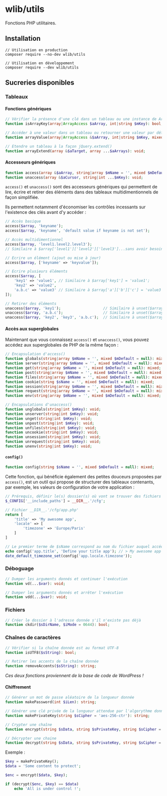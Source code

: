 # wlib/utils

Fonctions PHP utilitaires.

## Installation

```shell
// Utilisation en production
composer require --no-dev wlib/utils

// Utilisation en développement
composer require --dev wlib/utils
```

## Sucreries disponibles

### Tableaux

#### Fonctions génériques

```php
// Vérifier la présence d'une clé dans un tableau ou une instance de ArrayAccess
function isArrayKey(array|ArrayAccess $aArray, int|string $mKey): bool;

// Accéder à une valeur dans un tableau ou retourner une valeur par défaut
function arrayValue(array|ArrayAccess &$aArray, int|string $mKey, mixed $mDefault = null): mixed;

// Etendre un tableau à la façon jQuery.extend()
function arrayExtend(array &$aTarget, array ...$aArrays): void;
```

#### Accesseurs génériques

```php
function access(array &$aArray, string|array $mName = '', mixed $mDefault = null): mixed;
function unaccess(array &$aCursor, string|int ...$mKey): void;
```

`access()` et `unaccess()` sont des accesseurs génériques qui permettent de lire, écrire et retirer des éléments dans des tableaux multidimentionnels de façon simplifiée.

Ils permettent notamment d'économiser les contrôles incessants sur l'existence des clés avant d'y accéder :

```php
// Accès basique
access($array, 'keyname');
access($array, 'keyname', 'default value if keyname is not set');

// Accès multidimentionnel
access($array, 'level1.level2.level3');
// Similaire à $array['level1']['level2']['level3']...sans avoir besoin de vérifier l'existence de chaque dimension

// Ecrire un élément (ajout ou mise à jour)
access($array, ['keyname' => 'keyvalue']);

// Ecrire plusieurs éléments
access($array, [
	'key1' => 'value1',	// Similaire à $array['key1'] = 'value1';
	'key2' => 'value2',
	'a.b.c' => 'value3'	// Similaire à $array['a']['b']['c'] = 'value3';
]);

// Retirer des éléments
unaccess($array, 'key1');					// Similaire à unset($array['key1'])
unaccess($array, 'a.b.c');					// Similaire à unset($array['a']['b']['c']);
unaccess($array, 'key2', 'key3', 'a.b.c');	// Similaire à unset($array['key2'], $array['key3'], $array['a']['b']['c']);
```

#### Accès aux superglobales

Maintenant que vous connaissez `access()` et `unaccess()`, vous pouvez accédez aux superglobales de PHP de la même façon :

```php
// Encapsulation d'access()
function globals(string|array $mName = '', mixed $mDefault = null): mixed;
function server(string|array $mName = '', mixed $mDefault = null): mixed;
function get(string|array $mName = '', mixed $mDefault = null): mixed;
function post(string|array $mName = '', mixed $mDefault = null): mixed;
function files(string|array $mName = '', mixed $mDefault = null): mixed;
function cookie(string $sName = '', mixed $mDefault = null): mixed;
function session(string|array $mName = '', mixed $mDefault = null): mixed;
function request(string|array $mName = '', mixed $mDefault = null): mixed;
function env(string|array $mName = '', mixed $mDefault = null): mixed;

// Encapsulations d'unaccess()
function unglobals(string|int $mKey): void;
function unserver(string|int $mKey): void;
function unget(string|int $mKey): void;
function unpost(string|int $mKey): void;
function unfiles(string|int $mKey): void;
function uncookie(string|int $mKey): void;
function unsession(string|int $mKey): void;
function unrequest(string|int $mKey): void;
function unenv(string|int $mKey): void;
```

#### `config()`

```php
function config(string $sName = '', mixed $mDefault = null): mixed;
```

Cette fonction, qui bénéficie également des petites douceurs proposées par `access()`, est un outil qui propose de structurer des tableaux contenants, par exemple, les valeurs de configuration de votre application :

```php
// Prérequis, définir le(s) dossier(s) où vont se trouver des fichiers de configuration
$_CONFIG['__include_paths'] = __DIR__.'/cfg';

// Fichier __DIR__.'/cfg/app.php'
return [
	'title'	=> 'My awesome app',
	'locale' => [
		'timezone' => 'Europe/Paris'
	]
]

// Le premier terme de $sName correspond au nom du fichier auquel accéder
echo config('app.title', 'Define your title app'); // > My awesome app
date_default_timezone_set(config('app.locale.timezone'));
```

### Déboguage

```php
// Dumper les arguments donnés et continuer l'exécution
function vd(...$var): void;

// Dumper les arguments donnés et arrêter l'exécution
function vdd(...$var): void;
```

### Fichiers

```php
// Créer le dossier à l'adresse donnée s'il n'existe pas déjà
function ckdir($sDirName, $iMode = 0644): bool;
```

### Chaînes de caractères

```php
// Vérifier si la chaîne donnée est au format UTF-8
function isUTF8($sString): bool;

// Retirer les accents de la chaîne donnée
function removeAccents($sString): string;
```

_Ces deux fonctions proviennent de la base de code de WordPress !_

#### Chiffrement

```php
// Générer un mot de passe aléatoire de la longueur donnée
function makePassword(int $iLen): string;

// Générer une clé privée de la longueur attendue par l'algorythme donné
function makePrivateKey(string $sCipher = 'aes-256-ctr'): string;

// Crypter une chaîne
function encrypt(string $sData, string $sPrivateKey, string $sCipher = 'aes-256-ctr'): string;

// Décrypter une chaine
function decrypt(string $sData, string $sPrivateKey, string $sCipher = 'aes-256-ctr'): string;
```

Exemple :

```php
$key = makePrivateKey();
$data = 'Some content to protect';

$enc = encrypt($data, $key);

if (decrypt($enc, $key) == $data)
	echo 'All is under control !';
```
